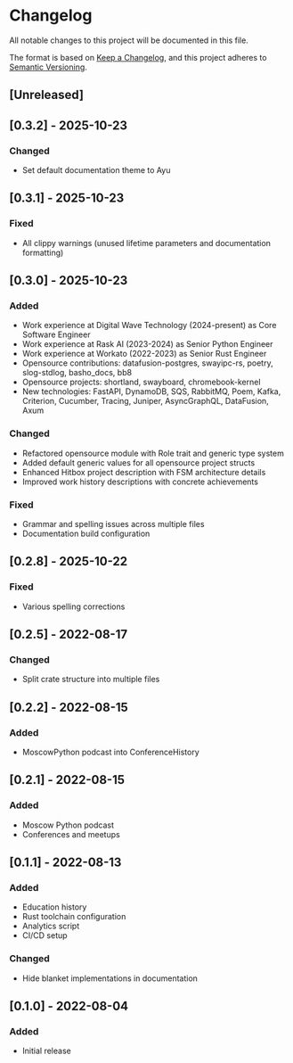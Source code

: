 # Changelog
All notable changes to this project will be documented in this file.

The format is based on [Keep a Changelog](https://keepachangelog.com/en/1.0.0/),
and this project adheres to [Semantic Versioning](https://semver.org/spec/v2.0.0.html).

## [Unreleased]

## [0.3.2] - 2025-10-23
### Changed
- Set default documentation theme to Ayu

## [0.3.1] - 2025-10-23
### Fixed
- All clippy warnings (unused lifetime parameters and documentation formatting)

## [0.3.0] - 2025-10-23
### Added
- Work experience at Digital Wave Technology (2024-present) as Core Software Engineer
- Work experience at Rask AI (2023-2024) as Senior Python Engineer
- Work experience at Workato (2022-2023) as Senior Rust Engineer
- Opensource contributions: datafusion-postgres, swayipc-rs, poetry, slog-stdlog, basho_docs, bb8
- Opensource projects: shortland, swayboard, chromebook-kernel
- New technologies: FastAPI, DynamoDB, SQS, RabbitMQ, Poem, Kafka, Criterion, Cucumber, Tracing, Juniper, AsyncGraphQL, DataFusion, Axum

### Changed
- Refactored opensource module with Role trait and generic type system
- Added default generic values for all opensource project structs
- Enhanced Hitbox project description with FSM architecture details
- Improved work history descriptions with concrete achievements

### Fixed
- Grammar and spelling issues across multiple files
- Documentation build configuration

## [0.2.8] - 2025-10-22
### Fixed
- Various spelling corrections

## [0.2.5] - 2022-08-17
### Changed
- Split crate structure into multiple files

## [0.2.2] - 2022-08-15
### Added
- MoscowPython podcast into ConferenceHistory

## [0.2.1] - 2022-08-15
### Added
- Moscow Python podcast
- Conferences and meetups

## [0.1.1] - 2022-08-13
### Added
- Education history
- Rust toolchain configuration
- Analytics script
- CI/CD setup

### Changed
- Hide blanket implementations in documentation

## [0.1.0] - 2022-08-04
### Added
- Initial release

